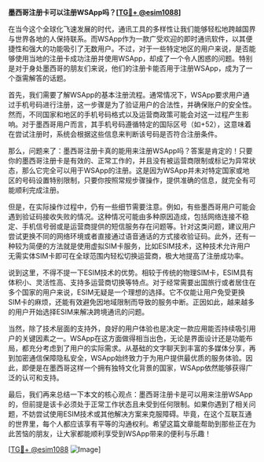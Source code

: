 **墨西哥注册卡可以注册WSApp吗？[[TG💪+ @esim1088](https://t.me/s/esim1088)]**

在当今这个全球化飞速发展的时代，通讯工具的多样性让我们能够轻松地跨越国界与世界各地的人保持联系。而WSApp作为一款广受欢迎的即时通讯软件，以其便捷性和强大的功能吸引了无数用户。不过，对于一些特定地区的用户来说，是否能够使用当地的注册卡成功注册并使用WSApp，却成了一个令人困惑的问题。特别是对于身处墨西哥的朋友们来说，他们的注册卡能否用于注册WSApp，成为了一个亟需解答的话题。

首先，我们需要了解WSApp的基本注册流程。通常情况下，WSApp要求用户通过手机号码进行注册，这一步骤是为了验证用户的合法性，并确保账户的安全性。然而，不同国家和地区的手机号码格式以及运营商政策可能会对这一过程产生影响。对于墨西哥用户而言，其手机号码遵循特定的国际区号（如+52），这意味着在尝试注册时，系统会根据这些信息来判断该号码是否符合注册条件。

那么，问题来了：墨西哥注册卡真的能用来注册WSApp吗？答案是肯定的！只要你的墨西哥注册卡是有效的、正常工作的，并且没有被运营商限制或标记为异常状态，那么它完全可以用于WSApp的注册。这是因为WSApp并未对特定国家或地区的号码设置特别限制，只要你按照常规步骤操作，提供准确的信息，就完全有可能顺利完成注册。

但是，在实际操作过程中，仍有一些细节需要注意。例如，有些墨西哥用户可能会遇到验证码接收失败的情况。这种情况可能由多种原因造成，包括网络连接不稳定、手机信号弱或是运营商提供的短信服务存在问题等。针对这类问题，建议用户尝试更换不同的网络环境或者直接通过语音通话的方式接收验证码。此外，还有一种较为简便的方法就是使用虚拟SIM卡服务，比如ESIM技术，这种技术允许用户无需实体SIM卡即可在全球范围内轻松切换运营商，极大地提高了注册成功率。

说到这里，不得不提一下ESIM技术的优势。相较于传统的物理SIM卡，ESIM具有体积小、灵活性高、支持多运营商切换等特点。对于经常需要出国旅行或者居住在多个国家的用户来说，ESIM无疑是一个理想的选择。它不仅能让用户免受更换SIM卡的麻烦，还能有效避免因地域限制而导致的服务中断。正因如此，越来越多的用户开始选择ESIM来解决跨境通讯的问题。

当然，除了技术层面的支持外，良好的用户体验也是决定一款应用能否持续吸引用户的关键因素之一。WSApp在这方面做得相当出色，无论是界面设计还是功能布局，都充分考虑到了用户的实际需求。从基础的文字聊天到丰富的多媒体分享，再到加密通信保障隐私安全，WSApp始终致力于为用户提供最优质的服务体验。因此，即便是在墨西哥这样一个拥有独特文化背景的国家，WSApp依然能够获得广泛的认可和支持。

最后，我们再来总结一下本文的核心观点：墨西哥注册卡是可以用来注册WSApp的，但前提是该卡必须处于正常工作状态且未受到任何限制。如果你遇到了相关问题，不妨尝试使用ESIM技术或其他解决方案来克服障碍。毕竟，在这个互联互通的世界里，每个人都应该享有平等的沟通权利。希望这篇文章能帮助到那些正在为此苦恼的朋友，让大家都能顺利享受到WSApp带来的便利与乐趣！

[[TG💪+ @esim1088](https://t.me/s/esim1088) ![Image](https://i.postimg.cc/4NQfJmqS/Snipaste-2025-05-13-00-14-12.png)]
